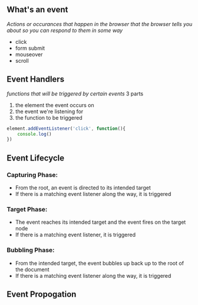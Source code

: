 ## What's an event 
_Actions or occurances that happen in the browser that the browser tells you about so you can respond to them in some way_
- click
- form submit 
- mouseover 
- scroll

## Event Handlers
_functions that will be triggered by certain events_
3 parts 
1. the element the event occurs on
2. the event we're listening for 
3. the function to be triggered 

```js
element.addEventListener('click', function(){
    console.log()
})
```


## Event Lifecycle 
### Capturing Phase:
- From the root, an event is directed to its intended target
- If there is a matching event listener along the way, it is triggered
### Target Phase:
- The event reaches its intended target and the event fires on the target node
- If there is a matching event listener, it is triggered
### Bubbling Phase:
- From the intended target, the event bubbles up back up to the root of the document
- If there is a matching event listener along the way, it is triggered



## Event Propogation 

